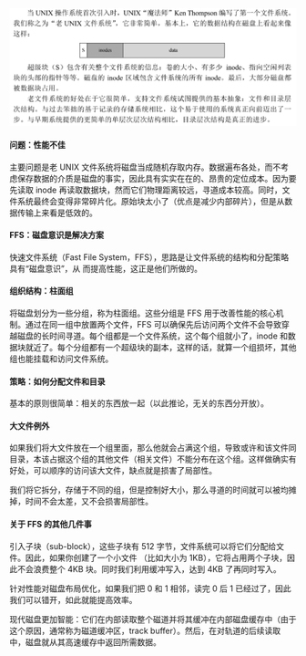 ![image-20220411131312366](../res/image-20220411131312366.png)

#### 问题：性能不佳

主要问题是老 UNIX 文件系统将磁盘当成随机存取内存。数据遍布各处，而不考虑保存数据的介质是磁盘的事实，因此具有实实在在的、昂贵的定位成本。因为要先读取 inode 再读取数据块，然而它们物理距离较远，寻道成本较高。同时，文件系统最终会变得非常碎片化。原始块太小了（优点是减少内部碎片），但是从数据传输上来看是低效的。

#### FFS：磁盘意识是解决方案

快速文件系统（Fast File System，FFS），思路是让文件系统的结构和分配策略具有“磁盘意识”，从 而提高性能，这正是他们所做的。

#### 组织结构：柱面组

将磁盘划分为一些分组，称为柱面组。这些分组是 FFS 用于改善性能的核心机制。通过在同一组中放置两个文件，FFS 可以确保先后访问两个文件不会导致穿越磁盘的长时间寻道。每个组都是一个文件系统，这个每个组就小了，inode 和数据块就近了。每个分组都有一个超级块的副本，这样的话，就算一个组损坏，其他组也能挂载和访问文件系统。

#### 策略：如何分配文件和目录

基本的原则很简单：相关的东西放一起（以此推论，无关的东西分开放）。

#### 大文件例外

如果我们将大文件放在一个组里面，那么他就会占满这个组，导致或许和该文件同目录，本该占据这个组的其他文件（相关文件）不能分布在这个组。这样做确实有好处，可以顺序的访问该大文件，缺点就是损害了局部性。

我们将它拆分，存储于不同的组，但是控制好大小，那么寻道的时间就可以被均摊掉，时间不会太差，又不会损害局部性。

#### 关于 FFS 的其他几件事

引入子块（sub-block），这些子块有 512 字节，文件系统可以将它们分配给文件。因此，如果你创建了一个小文件 （比如大小为 1KB），它将占用两个子块，因此不会浪费整个 4KB 块。同时我们利用缓冲写入，达到 4KB 了再同时写入。

针对性能对磁盘布局优化，如果我们把 0 和 1 相邻，读完 0 后 1 已经过了，因此我们可以错开，如此就能提高效率。

现代磁盘更加智能：它们在内部读取整个磁道并将其缓冲在内部磁盘缓存中（由于这个原因，通常称为磁道缓冲区，track buffer）。然后，在对轨道的后续读取中，磁盘就从其高速缓存中返回所需数据。